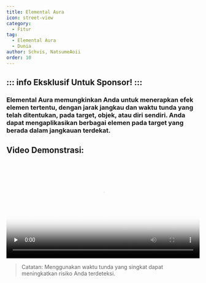 ```yaml
---
title: Elemental Aura
icon: street-view
category:
  - Fitur
tag:
  - Elemental Aura
  - Dunia
author: Schvis, NatsumeAoii
order: 10
---
```

::: info Eksklusif Untuk Sponsor!
:::
---
### Elemental Aura memungkinkan Anda untuk menerapkan efek elemen tertentu, dengan jarak jangkau dan waktu tunda yang telah ditentukan, pada target, objek, atau diri sendiri. Anda dapat mengaplikasikan berbagai elemen pada target yang berada dalam jangkauan terdekat.

## Video Demonstrasi:

<video controls preload="none" width="100%" poster="https://nextcloud.atruicardona.xyz/s/mjfe6J4Q5Ja6ipN/preview"><source src="https://nextcloud.atruicardona.xyz/s/mjfe6J4Q5Ja6ipN/download" type="video/mp4"></video>

> Catatan: Menggunakan waktu tunda yang singkat dapat meningkatkan risiko Anda terdeteksi.